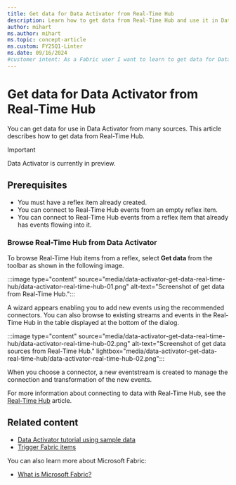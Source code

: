 ```yaml
---
title: Get data for Data Activator from Real-Time Hub
description: Learn how to get data from Real-Time Hub and use it in Data Activator to enhance your application's functionality.
author: mihart
ms.author: mihart
ms.topic: concept-article
ms.custom: FY25Q1-Linter
ms.date: 09/16/2024
#customer intent: As a Fabric user I want to learn to get data for Data Activator from Real-Time Hub.
---
```


# Get data for Data Activator from Real-Time Hub

You can get data for use in Data Activator from many sources. This article describes how to get data from Real-Time Hub. 

> [!IMPORTANT]
> Data Activator is currently in preview.

## Prerequisites

* You must have a reflex item already created.
* You can connect to Real-Time Hub events from an empty reflex item.
* You can connect to Real-Time Hub events from a reflex item that already has events flowing into it.

### Browse Real-Time Hub from Data Activator

To browse Real-Time Hub items from a reflex, select **Get data** from the toolbar as shown in the following image.

:::image type="content" source="media/data-activator-get-data-real-time-hub/data-activator-real-time-hub-01.png" alt-text="Screenshot of get data from Real-Time Hub.":::

A wizard appears enabling you to add new events using the recommended connectors. You can also browse to existing streams and events in the Real-Time Hub in the table displayed at the bottom of the dialog.

:::image type="content" source="media/data-activator-get-data-real-time-hub/data-activator-real-time-hub-02.png" alt-text="Screenshot of get data sources from Real-Time Hub." lightbox="media/data-activator-get-data-real-time-hub/data-activator-real-time-hub-02.png":::

When you choose a connector, a new eventstream is created to manage the connection and transformation of the new events.

For more information about connecting to data with Real-Time Hub, see the [Real-Time Hub](../../real-time-hub/real-time-hub-overview.md) article.

## Related content

* [Data Activator tutorial using sample data](data-activator-tutorial.md)
* [Trigger Fabric items](data-activator-trigger-fabric-items.md)

You can also learn more about Microsoft Fabric:

* [What is Microsoft Fabric?](../../get-started/microsoft-fabric-overview.md)
